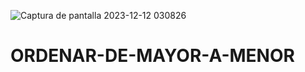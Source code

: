![Captura de pantalla 2023-12-12 030826](https://github.com/ElArteaga/ORDENAR-DE-MAYOR-A-MENOR/assets/151809318/17e1d8f9-9a73-4b55-82a1-a0ef21826544)
# ORDENAR-DE-MAYOR-A-MENOR
